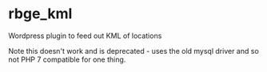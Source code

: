 # rbge_kml
Wordpress plugin to feed out KML of locations

Note this doesn't work and is deprecated - uses the old mysql driver and so not PHP 7 compatible for one thing.


